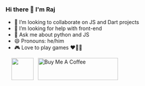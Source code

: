 ### Hi there 👋 I'm Raj

<!-- - 🔭 I’m currently working on [ToDoApp](https://github.com/rajkhare05/toDoApp/tree/dev) --> <!-- [DarkMemer](https://github.com/rajkhare05/darkmemer) -->
<!-- - 🌱 I’m currently learning DSA -->
- 👯 I’m looking to collaborate on JS and Dart projects
- 🤔 I’m looking for help with front-end
- 💬 Ask me about python and JS
- 😄 Pronouns: he/him
- 🎮 Love to play games ❤️💙🖤
<!-- - ⚡ fun fact: I can fix your printer 😉😜 -->

&nbsp;&nbsp;&nbsp;
<a href="https://hackerrank.com/rajkhare05" target="_blank"> <img src="https://pbs.twimg.com/profile_images/1477936468496556035/BhitSnqG_400x400.jpg" width="60px" height="60px"></a> &nbsp;
<a href="https://www.buymeacoffee.com/rajkhare05" target="_blank"><img src="https://cdn.buymeacoffee.com/buttons/v2/default-red.png" alt="Buy Me A Coffee" style="height: 60px !important;width: 217px !important;" ></a>
<!-- &nbsp;&nbsp;&nbsp;
<a href="https://linkedin.com/in/rajkhare05"> <img src="https://github.com/rajkhare05/rajkhare05/blob/main/img/linkedin.png" width="42px" height="42px" />
</a> -->

<!-- &nbsp;&nbsp;&nbsp;
<a href="https://en.wikipedia.org/wiki/List_of_Naruto:_Shippuden_episodes" target="_blank"><img src="https://github.com/rajkhare05/rajkhare05/blob/main/img/narutorun.gif" width=460 height=140></a>
<br> -->
<!-- &nbsp;&nbsp;&nbsp;
<a href="https://twitter.com/@Rajkhare_" target="_blank"> <img src="https://github.com/rajkhare05/rajkhare05/blob/main/img/twitter.png" width="50px" height="50px"> </a> -->
<!-- &nbsp;&nbsp;&nbsp;
<a href="https://www.codechef.com/users/rajkhare05"> <img src="https://github.com/rajkhare05/rajkhare05/blob/main/img/codechef.png" width="120px" height="50px"> </a> -->
